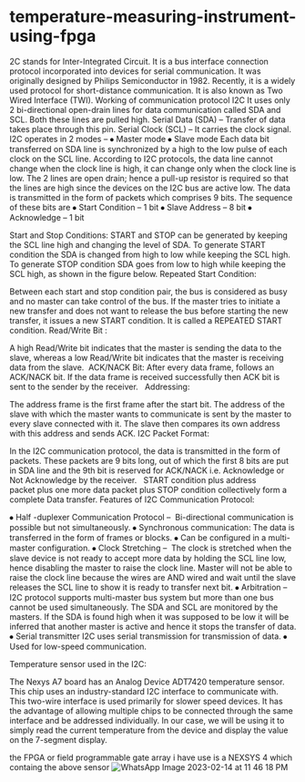 # temperature-measuring-instrument-using-fpga
2C stands for Inter-Integrated Circuit. It is a bus interface connection protocol incorporated into devices for serial communication. It was originally designed by Philips Semiconductor in 1982. Recently, it is a widely used protocol for short-distance communication. It is also known as Two Wired Interface (TWI).
Working of communication protocol I2C
It uses only 2 bi-directional open-drain lines for data communication called SDA and SCL. Both these lines are pulled high.
Serial Data (SDA) – Transfer of data takes place through this pin.
Serial Clock (SCL) – It carries the clock signal.
I2C operates in 2 modes –
⦁	Master mode
⦁	Slave mode
Each data bit transferred on SDA line is synchronized by a high to the low pulse of each clock on the SCL line.
According to I2C protocols, the data line cannot change when the clock line is high, it can change only when the clock line is low. The 2 lines are open drain; hence a pull-up resistor is required so that the lines are high since the devices on the I2C bus are active low. The data is transmitted in the form of packets which comprises 9 bits. The sequence of these bits are
⦁	Start Condition – 1 bit
⦁	Slave Address – 8 bit
⦁	Acknowledge – 1 bit

Start and Stop Conditions:
START and STOP can be generated by keeping the SCL line high and changing the level of SDA. To generate START condition the SDA is changed from high to low while keeping the SCL high. To generate STOP condition SDA goes from low to high while keeping the SCL high, as shown in the figure below.
Repeated Start Condition:

Between each start and stop condition pair, the bus is considered as busy and no master can take control of the bus. If the master tries to initiate a new transfer and does not want to release the bus before starting the new transfer, it issues a new START condition. It is called a REPEATED START condition.
Read/Write Bit :

A high Read/Write bit indicates that the master is sending the data to the slave, whereas a low Read/Write bit indicates that the master is receiving data from the slave. 
ACK/NACK Bit:
After every data frame, follows an ACK/NACK bit. If the data frame is received successfully then ACK bit is sent to the sender by the receiver.  
Addressing:

The address frame is the first frame after the start bit. The address of the slave with which the master wants to communicate is sent by the master to every slave connected with it. The slave then compares its own address with this address and sends ACK.
I2C Packet Format:

In the I2C communication protocol, the data is transmitted in the form of packets. These packets are 9 bits long, out of which the first 8 bits are put in SDA line and the 9th bit is reserved for ACK/NACK i.e. Acknowledge or Not Acknowledge by the receiver. 
 START condition plus address packet plus one more data packet plus STOP condition collectively form a complete Data transfer.
Features of I2C Communication Protocol:

⦁	Half -duplexer Communication Protocol – 
Bi-directional communication is possible but not simultaneously.
⦁	Synchronous communication:
The data is transferred in the form of frames or blocks.
⦁	Can be configured in a multi-master configuration.
⦁	Clock Stretching – 
The clock is stretched when the slave device is not ready to accept more data by holding the SCL line low, hence disabling the master to raise the clock line. Master will not be able to raise the clock line because the wires are AND wired and wait until the slave releases the SCL line to show it is ready to transfer next bit.
⦁	Arbitration – 
I2C protocol supports multi-master bus system but more than one bus cannot be used simultaneously. The SDA and SCL are monitored by the masters. If the SDA is found high when it was supposed to be low it will be inferred that another master is active and hence it stops the transfer of data.
⦁	Serial transmitter 
I2C uses serial transmission for transmission of data.
⦁	Used for low-speed communication.

Temperature sensor used in the I2C:

The Nexys A7 board has an Analog Device ADT7420 temperature sensor. This chip uses an industry-standard I2C interface to communicate with. This two-wire interface is used primarily for slower speed devices. It has the advantage of allowing multiple chips to be connected through the same interface and be addressed individually. In our case, we will be using it to simply read the current temperature from the device and display the value on the 7-segment display.


the FPGA or field programmable gate array i have use is a NEXSYS 4 which containg the above sensor
![WhatsApp Image 2023-02-14 at 11 46 18 PM](https://user-images.githubusercontent.com/125308772/218823105-99397bb5-cae7-4513-8125-8ef13ce360ca.jpeg)
